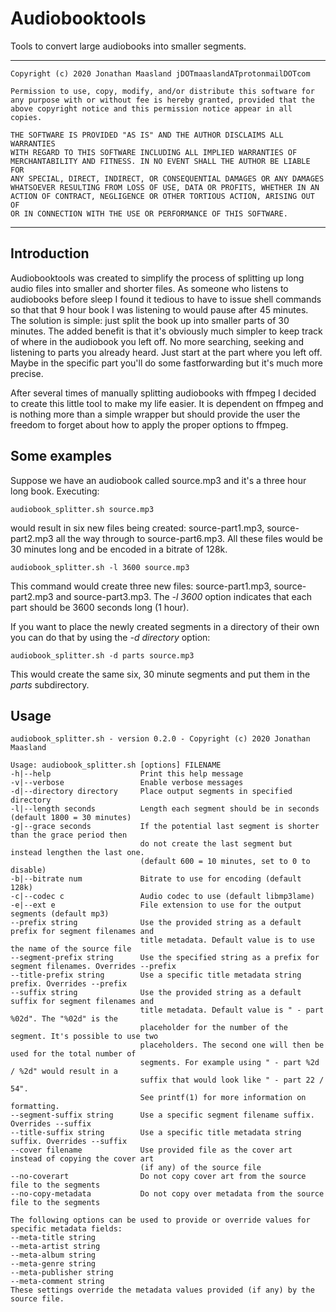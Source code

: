 # Audiobooktools

Tools to convert large audiobooks into smaller segments.

---
    Copyright (c) 2020 Jonathan Maasland jDOTmaaslandATprotonmailDOTcom
    
    Permission to use, copy, modify, and/or distribute this software for
    any purpose with or without fee is hereby granted, provided that the
    above copyright notice and this permission notice appear in all copies.
    
    THE SOFTWARE IS PROVIDED "AS IS" AND THE AUTHOR DISCLAIMS ALL WARRANTIES
    WITH REGARD TO THIS SOFTWARE INCLUDING ALL IMPLIED WARRANTIES OF
    MERCHANTABILITY AND FITNESS. IN NO EVENT SHALL THE AUTHOR BE LIABLE FOR
    ANY SPECIAL, DIRECT, INDIRECT, OR CONSEQUENTIAL DAMAGES OR ANY DAMAGES
    WHATSOEVER RESULTING FROM LOSS OF USE, DATA OR PROFITS, WHETHER IN AN
    ACTION OF CONTRACT, NEGLIGENCE OR OTHER TORTIOUS ACTION, ARISING OUT OF
    OR IN CONNECTION WITH THE USE OR PERFORMANCE OF THIS SOFTWARE.
---

## Introduction

Audiobooktools was created to simplify the process of splitting up long audio files into
smaller and shorter files. As someone who listens to audiobooks before sleep I found it
tedious to have to issue shell commands so that that 9 hour book I was listening to would
pause after 45 minutes. The solution is simple: just split the book up into smaller parts
of 30 minutes. The added benefit is that it's obviously much simpler to keep track of where
in the audiobook you left off. No more searching, seeking and listening to parts you already
heard. Just start at the part where you left off. Maybe in the specific part you'll do some
fastforwarding but it's much more precise.

After several times of manually splitting audiobooks with ffmpeg I decided to create this little
tool to make my life easier. It is dependent on ffmpeg and is nothing more than a simple
wrapper but should provide the user the freedom to forget about how to apply the proper options
to ffmpeg.


## Some examples

Suppose we have an audiobook called source.mp3 and it's a three hour long book. Executing:

    audiobook_splitter.sh source.mp3

would result in six new files being created: source-part1.mp3, source-part2.mp3 all the way through
to source-part6.mp3. All these files would be 30 minutes long and be encoded in a bitrate of 128k.

    audiobook_splitter.sh -l 3600 source.mp3

This command would create three new files: source-part1.mp3, source-part2.mp3 and source-part3.mp3.
The *-l 3600* option indicates that each part should be 3600 seconds long (1 hour).

If you want to place the newly created segments in a directory of their own you can do that by using
the *-d directory* option:

    audiobook_splitter.sh -d parts source.mp3
    
This would create the same six, 30 minute segments and put them in the *parts* subdirectory.


## Usage

    audiobook_splitter.sh - version 0.2.0 - Copyright (c) 2020 Jonathan Maasland

    Usage: audiobook_splitter.sh [options] FILENAME
    -h|--help                    Print this help message
    -v|--verbose                 Enable verbose messages
    -d|--directory directory     Place output segments in specified directory
    -l|--length seconds          Length each segment should be in seconds (default 1800 = 30 minutes)
    -g|--grace seconds           If the potential last segment is shorter than the grace period then
                                 do not create the last segment but instead lengthen the last one.
                                 (default 600 = 10 minutes, set to 0 to disable)
    -b|--bitrate num             Bitrate to use for encoding (default 128k)
    -c|--codec c                 Audio codec to use (default libmp3lame)
    -e|--ext e                   File extension to use for the output segments (default mp3)
    --prefix string              Use the provided string as a default prefix for segment filenames and
                                 title metadata. Default value is to use the name of the source file
    --segment-prefix string      Use the specified string as a prefix for segment filenames. Overrides --prefix
    --title-prefix string        Use a specific title metadata string prefix. Overrides --prefix
    --suffix string              Use the provided string as a default suffix for segment filenames and
                                 title metadata. Default value is " - part %02d". The "%02d" is the
                                 placeholder for the number of the segment. It's possible to use two
                                 placeholders. The second one will then be used for the total number of
                                 segments. For example using " - part %2d / %2d" would result in a
                                 suffix that would look like " - part 22 / 54".
                                 See printf(1) for more information on formatting.
    --segment-suffix string      Use a specific segment filename suffix. Overrides --suffix
    --title-suffix string        Use a specific title metadata string suffix. Overrides --suffix
    --cover filename             Use provided file as the cover art instead of copying the cover art
                                 (if any) of the source file
    --no-coverart                Do not copy cover art from the source file to the segments
    --no-copy-metadata           Do not copy over metadata from the source file to the segments
    
    The following options can be used to provide or override values for specific metadata fields:
    --meta-title string
    --meta-artist string
    --meta-album string
    --meta-genre string
    --meta-publisher string
    --meta-comment string
    These settings override the metadata values provided (if any) by the source file.
